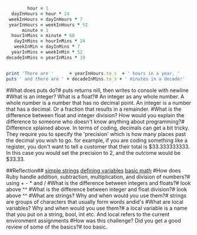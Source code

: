 
```ruby

        hour = 1
  dayInHours = hour * 24
 weekInHours = dayInHours * 7
 yearInHours = weekInHours * 52
      minute = 1
  hourInMins = minute * 60
   dayInMins = hourInMins * 24
   weekInMin = dayInMins * 7
  yearInMins = weekInMin * 52
decadeInMins = yearInMins * 10


print 'There are '      + yearInHours.to_s  + ' hours in a year, '
puts ' and there are ' + decadeInMins.to_s + ' minutes in a decade!'

```
#What does puts do?#
puts returns nill, then writes to console with newline
#What is an integer? What is a float?#
An integer as any whole number. A whole number is a number that has no decimal point.
An integer is a number that has a decimal. Or a fraction that results in a remainder.
#What is the difference between float and integer division? How would you explain the difference to someone who doesn't know anything about programming?#
Difference xplained above. In terms of coding, decimals can get a bit tricky. They require you to specify the
'precision' which is how many places past the decimal you wish to go. for example, if you are
coding something like a register, you don't want to tell a customer that their total is
$33.333333333. In this case you would set the precision to 2, and the outcome would be $33.33.


##Reflection##
[simple strings](https://github.com/ZenStein/ZenStein.github.io/blob/master/phase-0/week-4/simple-string.rb)
[defining variables](https://github.com/ZenStein/ZenStein.github.io/blob/master/phase-0/week-4/defining-variables.rb)
[basic math](https://github.com/ZenStein/ZenStein.github.io/blob/master/phase-0/week-4/basic-math.rb)
#How does Ruby handle addition, subtraction, multiplication, and division of numbers?#
using + - * and /
#What is the difference between integers and floats?#
look above ^^
#What is the difference between integer and float division?#
look above ^^
#What are strings? Why and when would you use them?#
strings are groups of characters that usually form words andid's
#What are local variables? Why and when would you use them?#
a local variable is a name that you put on a string, bool, int etc. And local refers to
the current environment assignments
#How was this challenge? Did you get a good review of some of the basics?#
too basic.
